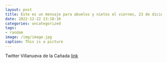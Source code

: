 ```yaml
---
layout: post
title: Este es un mensaje para abuelos y nietos el viernes, 23 de diciembre, Papá Noel visita el C.C. El Molino y se celebra una choco...
date: 2022-12-22 13:18:16
categories: uncategorized
tags:
- random
image: /img/image.jpg
caption: This is a picture
---
```

Twitter Villanueva de la Cañada [link](https://twitter.com/AytoVDLCanada/status/1605565030497255425)
